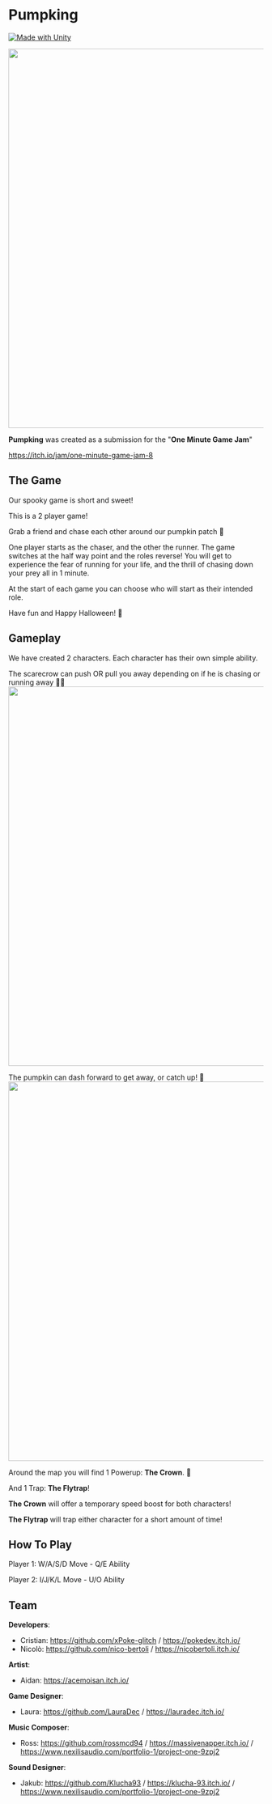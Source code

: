 # Pumpking
[![Made with Unity](https://img.shields.io/badge/Made%20with-Unity-57b9d3.svg?style=flat&logo=unity)](https://www.unity.com)

<img src="https://img.itch.zone/aW1hZ2UvMTczNDUyMi8xMDIxMDgzNC5wbmc=/original/Zor0yU.png" width="750">

**Pumpking** was created as a submission for the "**One Minute Game Jam**" 

https://itch.io/jam/one-minute-game-jam-8

## The Game

Our spooky game is short and sweet! 

This is a 2 player game!

Grab a friend and chase each other around our pumpkin patch 🎃

One player starts as the chaser, and the other the runner. The game switches at the half way point and the roles reverse! You will get to experience the fear of running for your life, and the thrill of chasing down your prey all in 1 minute. 

At the start of each game you can choose who will start as their intended role. 

Have fun and Happy Halloween! 👻

## Gameplay

We have created 2 characters. Each character has their own simple ability. 

The scarecrow can push OR pull you away depending on if he is chasing or running away 🏃‍♂️
<img src="https://img.itch.zone/aW1nLzEwMjExMTA4LmdpZg==/original/4QfLsy.gif" width="750">

The pumpkin can dash forward to get away, or catch up! 💨
<img src="https://img.itch.zone/aW1nLzEwMjExMjA3LmdpZg==/original/ElsILh.gif" width="750">

Around the map you will find 1 Powerup: **The Crown**. 👑

And 1 Trap: **The Flytrap**!

**The Crown** will offer a temporary speed boost for both characters!

**The Flytrap** will trap either character for a short amount of time! 

## How To Play

Player 1: W/A/S/D Move - Q/E Ability

Player 2: I/J/K/L Move - U/O Ability

## Team

**Developers**:
* Cristian: https://github.com/xPoke-glitch / https://pokedev.itch.io/
* Nicolò: https://github.com/nico-bertoli / https://nicobertoli.itch.io/

**Artist**:
* Aidan: https://acemoisan.itch.io/

**Game Designer**:
* Laura: https://github.com/LauraDec / https://lauradec.itch.io/

**Music Composer**:
* Ross: https://github.com/rossmcd94 / https://massivenapper.itch.io/ / https://www.nexilisaudio.com/portfolio-1/project-one-9zpj2

**Sound Designer**:
* Jakub: https://github.com/Klucha93 / https://klucha-93.itch.io/ / https://www.nexilisaudio.com/portfolio-1/project-one-9zpj2

